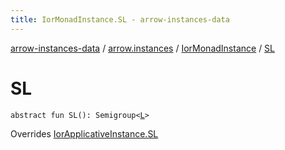 ```yaml
---
title: IorMonadInstance.SL - arrow-instances-data
---
```


[arrow-instances-data](../../index.html) / [arrow.instances](../index.html) / [IorMonadInstance](index.html) / [SL](./-s-l.html)

# SL

`abstract fun SL(): Semigroup<`[`L`](index.html#L)`>`

Overrides [IorApplicativeInstance.SL](../-ior-applicative-instance/-s-l.html)

